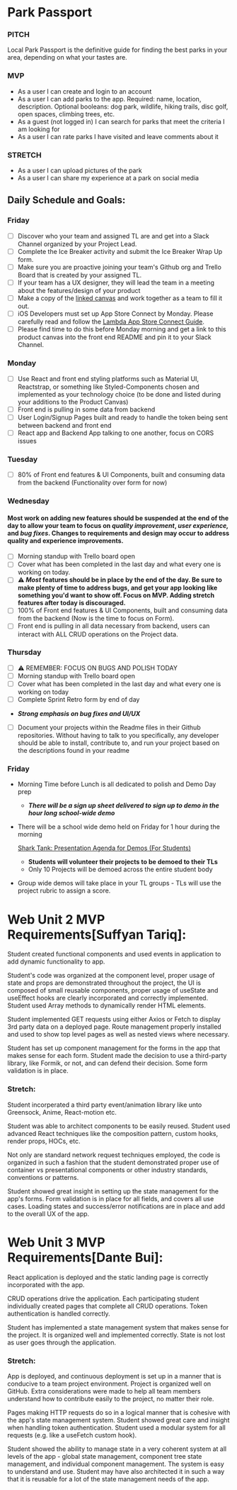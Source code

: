 # Park Passport 

### PITCH
Local Park Passport is the definitive guide for finding the best parks in your area, depending on what your tastes are.

### MVP

- As a user I can create and login to an account
- As a user I can add parks to the app.  Required: name, location, description.  Optional booleans: dog park, wildlife, hiking trails, disc golf, open spaces, climbing trees, etc.
- As a guest (not logged in) I can search for parks that meet the criteria I am looking for
- As a user I can rate parks I have visited and leave comments about it

### STRETCH

- As a user I can upload pictures of the park
- As a user I can share my experience at a park on social media 

## Daily Schedule and Goals:

### Friday
- [ ]  Discover who your team and assigned TL are and get into a Slack Channel organized by your Project Lead.
- [ ]  Complete the Ice Breaker activity and submit the Ice Breaker Wrap Up form.
- [ ]  Make sure you are proactive joining your team's Github org and Trello Board that is created by your assigned TL.
- [ ]  If your team has a UX designer, they will lead the team in a meeting about the features/design of your product
- [ ]  Make a copy of the [linked canvas](https://www.notion.so/lambdaschool/Product-Vision-bcc33f41ecc94cd395ebdbb4504b1f23) and work together as a team to fill it out.
- [ ]  iOS Developers must set up App Store Connect by Monday. Please carefully read and follow the [Lambda App Store Connect Guide](https://github.com/LambdaSchool/ios-app-store-connect-guide).
- [ ]  Please find time to do this before Monday morning and get a link to this product canvas into the front end README and pin it to your Slack Channel.

### Monday
- [ ]  Use React and front end styling platforms such as Material UI, Reactstrap, or something like Styled-Components chosen and implemented as your technology choice (to be done and listed during your additions to the Product Canvas)
- [ ]  Front end is pulling in some data from backend
- [ ]  User Login/Signup Pages built and ready to handle the token being sent between backend and front end
- [ ]  React app and Backend App talking to one another, focus on CORS issues

### Tuesday
- [ ]  80% of Front end features & UI Components, built and consuming data from the backend (Functionality over form for now)

### Wednesday
#### Most work on adding new features should be suspended at the end of the day to allow your team to focus on *quality improvement*, *user experience,* and *bug fixes*. Changes to requirements and design may occur to address quality and experience improvements.
- [ ]  Morning standup with Trello board open
- [ ]  Cover what has been completed in the last day and what every one is working on today.
- [ ]  **⚠︎ *Most* features should be in place by the end of the day.  Be sure to make plenty of time to address bugs, and get your app looking like something you'd want to show off.  Focus on MVP.  Adding stretch features after today is discouraged.**
- [ ]  100% of Front end features & UI Components, built and consuming data from the backend (Now is the time to focus on Form).
- [ ]  Front end is pulling in all data necessary from backend, users can interact with ALL CRUD operations on the Project data.

### Thursday
- [ ]  ⚠️ REMEMBER: FOCUS ON BUGS AND POLISH TODAY
- [ ]  Morning standup with Trello board open
- [ ]  Cover what has been completed in the last day and what every one is working on today
- [ ]  Complete Sprint Retro form by end of day
- ***Strong emphasis on bug fixes and UI/UX***
- [ ]  Document your projects within the Readme files in their Github repositories. Without having to talk to you specifically, any developer should be able to install, contribute to, and run your project based on the descriptions found in your readme

### Friday
- Morning Time before Lunch is all dedicated to polish and Demo Day prep
    - ***There will be a sign up sheet delivered to sign up to demo in the hour long school-wide demo***
- There will be a school wide demo held on Friday for 1 hour during the morning

    [Shark Tank: Presentation Agenda for Demos (For Students)](https://www.notion.so/aafaadbe9e1448f8bbcce8afae11cf7b)

    - **Students will volunteer their projects to be demoed to their TLs**
    - Only 10 Projects will be demoed across the entire student body
- Group wide demos will take place in your TL groups - TLs will use the project rubric to assign a score.

# Web Unit 2 MVP Requirements[Suffyan Tariq]:

Student created functional components and used events in application to add dynamic functionality to app.

Student's code was organized at the component level, proper usage of state and props are demonstrated throughout the project, the UI is composed of small reusable components, proper usage of useState and useEffect hooks are clearly incorporated and correctly implemented.  Student used Array methods to dynamically render HTML elements.

Student implemented GET requests using either Axios or Fetch to display 3rd party data on a deployed page. Route management properly installed and used to show top level pages as well as nested views where necessary.

Student has set up component management for the forms in the app that makes sense for each form. Student made the decision to use a third-party library, like Formik, or not, and can defend their decision. Some form validation is in place.

### Stretch:

Student incorperated a third party event/animation library like unto Greensock, Anime, React-motion etc.

Student was able to architect components to be easily reused. Student used advanced React techniques like the composition pattern, custom hooks, render props, HOCs, etc.

Not only are standard network request techniques employed, the code is organized in such a fashion that the student demonstrated proper use of container vs presentational components or other industry standards, conventions or patterns.

Student showed great insight in setting up the state management for the app's forms. Form validation is in place for all fields, and covers all use cases. Loading states and success/error notifications are in place and add to the overall UX of the app.

# Web Unit 3 MVP Requirements[Dante Bui]:

React application is deployed and the static landing page is correctly incorporated with the app.

CRUD operations drive the application. Each participating student individually created pages that complete all CRUD operations. Token authentication is handled correctly.

Student has implemented a state management system that makes sense for the project. It is organized well and implemented correctly. State is not lost as user goes through the application.

### Stretch:

App is deployed, and continuous deployment is set up in a manner that is conducive to a team project environment. Project is organized well on GitHub. Extra considerations were made to help all team members understand how to contribute easily to the project, no matter their role.

Pages making HTTP requests do so in a logical manner that is cohesive with the app's state management system. Student showed great care and insight when handling token authentication. Student used a modular system for all requests (e.g. like a  useFetch custom hook).

Student showed the ability to manage state in a very coherent system at all levels of the app - global state management, component tree state management, and individual component management. The system is easy to understand and use. Student may have also architected it in such a way that it is reusable for a lot of the state management needs of the app.



